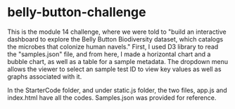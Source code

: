 # belly-button-challenge
This is the module 14 challenge, where we were told to "build an interactive dashboard to explore the Belly Button Biodiversity dataset, which catalogs the microbes that colonize human navels." First, I used D3 library to read the "samples.json" file, and from here, I made a horizontal chart and a bubble chart, as well as a table for a sample metadata. The dropdown menu allows the viewer to select an sample test ID to view key values as well as graphs associated with it.

In the StarterCode folder, and under static.js folder, the two files, app.js and index.html have all the codes. Samples.json was provided for reference. 

